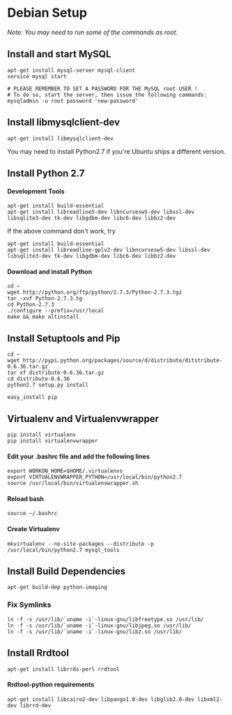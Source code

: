 # Debian Setup

*Note: You may need to run some of the commands as root.*

## Install and start MySQL

    apt-get install mysql-server mysql-client
    service mysql start
    
    # PLEASE REMEMBER TO SET A PASSWORD FOR THE MySQL root USER !
    # To do so, start the server, then issue the following commands:
    mysqladmin -u root password 'new-password'
    
## Install libmysqlclient-dev

    apt-get install libmysqlclient-dev

You may need to install Python2.7 if you're Ubuntu ships a different version.

## Install Python 2.7

#### Development Tools

    apt-get install build-essential
    apt-get install libreadline5-dev libncursesw5-dev libssl-dev libsqlite3-dev tk-dev libgdbm-dev libc6-dev libbz2-dev
    
If the above command don't work, try

    apt-get install build-essential
    apt-get install libreadline-gplv2-dev libncursesw5-dev libssl-dev libsqlite3-dev tk-dev libgdbm-dev libc6-dev libbz2-dev
    
#### Download and install Python

    cd ~
    wget http://python.org/ftp/python/2.7.3/Python-2.7.3.tgz
    tar -xvf Python-2.7.3.tg
    cd Python-2.7.3
	./configure --prefix=/usr/local
	make && make altinstall
    
## Install Setuptools and Pip

    cd ~
    wget http://pypi.python.org/packages/source/d/distribute/ditstribute-0.6.36.tar.gz
    tar xf distribute-0.6.36.tar.gz
	cd distribute-0.6.36
	python2.7 setup.py install

	easy_install pip
    
## Virtualenv and Virtualenvwrapper

    pip install virtualenv
    pip install virtualenvwrapper

#### Edit your .bashrc file and add the following lines

    export WORKON_HOME=$HOME/.virtualenvs
    export VIRTUALENVWRAPPER_PYTHON=/usr/local/bin/python2.7
    source /usr/local/bin/virtualenvwrapper.sh

#### Reload bash

    source ~/.bashrc

#### Create Virtualenv

    mkvirtualenv --no-site-packages --distribute -p /usr/local/bin/python2.7 mysql_tools

## Install Build Dependencies

    apt-get build-dep python-imaging
    
### Fix Symlinks

    ln -f -s /usr/lib/`uname -i`-linux-gnu/libfreetype.so /usr/lib/
    ln -f -s /usr/lib/`uname -i`-linux-gnu/libjpeg.so /usr/lib/
    ln -f -s /usr/lib/`uname -i`-linux-gnu/libz.so /usr/lib/

## Install Rrdtool

    apt-get install librrds-perl rrdtool

#### Rrdtool-python requirements

    apt-get install libcairo2-dev libpango1.0-dev libglib2.0-dev libxml2-dev librrd-dev
